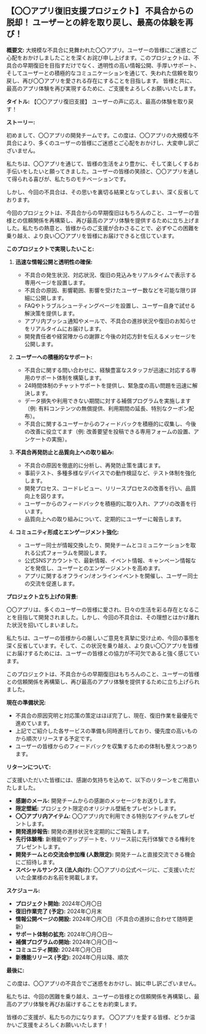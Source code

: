 ## 【〇〇アプリ復旧支援プロジェクト】 不具合からの脱却！ ユーザーとの絆を取り戻し、最高の体験を再び！

**概要文:** 大規模な不具合に見舞われた〇〇アプリ。ユーザーの皆様にご迷惑とご心配をおかけしましたことを深くお詫び申し上げます。このプロジェクトは、不具合の早期復旧を目指すだけでなく、透明性の高い情報公開、手厚いサポート、そしてユーザーとの積極的なコミュニケーションを通じて、失われた信頼を取り戻し、再び〇〇アプリを愛される存在にすることを目指します。 皆様と共に、最高のアプリ体験を再び実現するために、ご支援をよろしくお願いいたします。

**タイトル:** 【〇〇アプリ復旧支援】 ユーザーの声に応え、最高の体験を取り戻す！

**ストーリー:**

初めまして、〇〇アプリの開発チームです。この度は、〇〇アプリの大規模な不具合により、多くのユーザーの皆様にご迷惑とご心配をおかけし、大変申し訳ございません。

私たちは、〇〇アプリを通じて、皆様の生活をより豊かに、そして楽しくするお手伝いをしたいと願ってきました。ユーザーの皆様の笑顔と、〇〇アプリを通して得られる喜びが、私たちのモチベーションです。

しかし、今回の不具合は、その思いを裏切る結果となってしまい、深く反省しております。

今回のプロジェクトは、不具合からの早期復旧はもちろんのこと、ユーザーの皆様との信頼関係を再構築し、再び最高のアプリ体験を提供するために立ち上げました。私たちの熱意と、皆様からのご支援が合わさることで、必ずやこの困難を乗り越え、より良い〇〇アプリを皆様にお届けできると信じています。

**このプロジェクトで実現したいこと:**

1.  **迅速な情報公開と透明性の確保:**
    *   不具合の発生状況、対応状況、復旧の見込みをリアルタイムで表示する専用ページを設置します。
    *   不具合の原因、影響範囲、影響を受けたユーザー数などを可能な限り詳細に公開します。
    *   FAQやトラブルシューティングページを設置し、ユーザー自身で試せる解決策を提供します。
    *   アプリ内プッシュ通知やメールで、不具合の進捗状況や復旧のお知らせをリアルタイムにお届けします。
    *   開発責任者や経営陣からの謝罪と今後の対応方針を伝えるメッセージを公開します。

2.  **ユーザーへの積極的なサポート:**
    *   不具合に関する問い合わせに、経験豊富なスタッフが迅速に対応する専用のサポート体制を構築します。
    *   24時間体制のチャットサポートを提供し、緊急度の高い問題を迅速に解決します。
    *   データ損失や利用できない期間に対する補償プログラムを実施します（例: 有料コンテンツの無償提供、利用期間の延長、特別なクーポン配布）。
    *   不具合に関するユーザーからのフィードバックを積極的に収集し、今後の改善に役立てます（例: 改善要望を投稿できる専用フォームの設置、アンケートの実施）。

3.  **不具合再発防止と品質向上への取り組み:**
    *   不具合の原因を徹底的に分析し、再発防止策を講じます。
    *   事前テスト、多種多様なデバイスでの動作検証など、テスト体制を強化します。
    *   開発プロセス、コードレビュー、リリースプロセスの改善を行い、品質向上を図ります。
    *   ユーザーからのフィードバックを積極的に取り入れ、アプリの改善を行います。
    *   品質向上への取り組みについて、定期的にユーザーに報告します。

4.  **コミュニティ形成とエンゲージメント強化:**
    *   ユーザー同士が情報交換したり、開発チームとコミュニケーションを取れる公式フォーラムを開設します。
    *   公式SNSアカウントで、最新情報、イベント情報、キャンペーン情報などを発信し、ユーザーとのエンゲージメントを高めます。
    *   アプリに関するオフライン/オンラインイベントを開催し、ユーザー同士の交流を促進します。

**プロジェクト立ち上げの背景:**

〇〇アプリは、多くのユーザーの皆様に愛され、日々の生活を彩る存在となることを目指して開発されました。しかし、今回の不具合は、その理想とはかけ離れた状況を招いてしまいました。

私たちは、ユーザーの皆様からの厳しいご意見を真摯に受け止め、今回の事態を深く反省しています。そして、この状況を乗り越え、より良い〇〇アプリを皆様にお届けするためには、ユーザーの皆様との協力が不可欠であると強く感じています。

このプロジェクトは、不具合からの早期復旧はもちろんのこと、ユーザーの皆様との信頼関係を再構築し、再び最高のアプリ体験を提供するために立ち上げられました。

**現在の準備状況:**

*   不具合の原因究明と対応策の策定はほぼ完了し、現在、復旧作業を最優先で進めています。
*   上記でご紹介した各サービスの準備も同時進行しており、優先度の高いものから順次リリースする予定です。
*   ユーザーの皆様からのフィードバックを収集するための体制も整えつつあります。

**リターンについて:**

ご支援いただいた皆様には、感謝の気持ちを込めて、以下のリターンをご用意いたしました。

*   **感謝のメール:** 開発チームからの感謝のメッセージをお送りします。
*   **限定壁紙:** プロジェクト限定のオリジナル壁紙をプレゼントします。
*   **〇〇アプリ内アイテム:** 〇〇アプリ内で利用できる特別なアイテムをプレゼントします。
*   **開発進捗報告:** 開発の進捗状況を定期的にご報告します。
*   **先行体験権:** 新機能やアップデートを、リリース前に先行体験できる権利をプレゼントします。
*   **開発チームとの交流会参加権 (人数限定):** 開発チームと直接交流できる機会にご招待します。
*   **スペシャルサンクス (法人向け):** 〇〇アプリの公式ページに、ご支援いただいた企業様のお名前を掲載します。

**スケジュール:**

*   **プロジェクト開始:** 2024年〇月〇日
*   **復旧作業完了 (予定):** 2024年〇月末
*   **情報公開ページの開設:** 2024年〇月〇日（不具合の進捗に合わせて随時更新）
*   **サポート体制の拡充:** 2024年〇月〇日～
*   **補償プログラムの開始:** 2024年〇月〇日～
*   **コミュニティ開設:** 2024年〇月〇日
*   **新機能リリース (予定):** 2024年〇月以降、順次

**最後に:**

この度は、〇〇アプリの不具合でご迷惑をおかけし、誠に申し訳ございません。

私たちは、今回の困難を乗り越え、ユーザーの皆様との信頼関係を再構築し、最高のアプリ体験を再びお届けすることをお約束します。

皆様のご支援が、私たちの力になります。 〇〇アプリを愛する皆様、どうか温かいご支援をよろしくお願いいたします！
